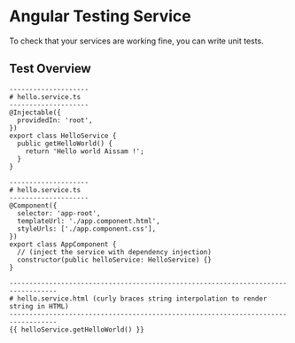 # Angular Testing Service

To check that your services are working fine, you can write unit tests.

## Test Overview

```
--------------------
# hello.service.ts
--------------------
@Injectable({
  providedIn: 'root',
})
export class HelloService {
  public getHelloWorld() {
    return 'Hello world Aissam !';
  }
}
```

```
--------------------
# hello.service.ts
--------------------
@Component({
  selector: 'app-root',
  templateUrl: './app.component.html',
  styleUrls: ['./app.component.css'],
})
export class AppComponent {
  // (inject the service with dependency injection)
  constructor(public helloService: HelloService) {}
}
```

```
----------------------------------------------------------------------------------
# hello.service.html (curly braces string interpolation to render string in HTML)
----------------------------------------------------------------------------------
{{ helloService.getHelloWorld() }}
```
